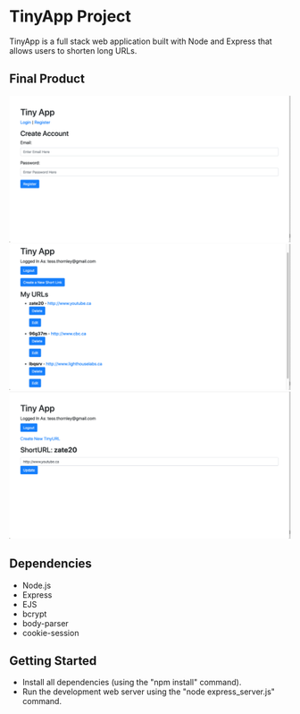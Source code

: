 # TinyApp Project

TinyApp is a full stack web application built with Node and Express that allows users to shorten long URLs.

## Final Product

!["Screenshot of TinyApp Registration Page"](https://github.com/tessthornley/tiny-app/blob/master/docs/registration-page.png?raw=true)
!["Screenshot of TinyApp URLs page"](https://github.com/tessthornley/tiny-app/blob/master/docs/urls-page.png?raw=true)
!["Screenshot of TinyApp Short URL page"](https://github.com/tessthornley/tiny-app/blob/master/docs/short-url-page.png?raw=true)

## Dependencies
- Node.js
- Express
- EJS
- bcrypt
- body-parser
- cookie-session

## Getting Started

- Install all dependencies (using the "npm install" command).
- Run the development web server using the "node express_server.js" command.